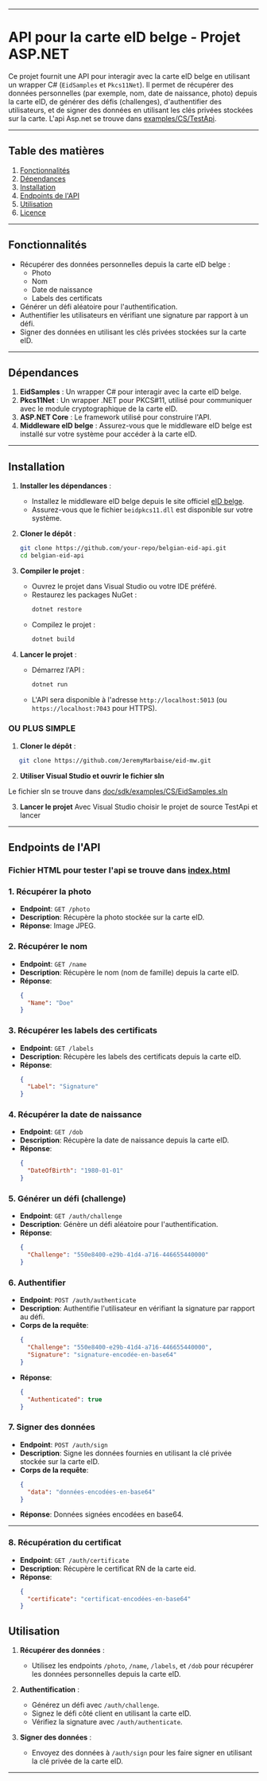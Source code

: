 

---

# API pour la carte eID belge - Projet ASP.NET

Ce projet fournit une API pour interagir avec la carte eID belge en utilisant un wrapper C# (`EidSamples` et `Pkcs11Net`). Il permet de récupérer des données personnelles (par exemple, nom, date de naissance, photo) depuis la carte eID, de générer des défis (challenges), d'authentifier des utilisateurs, et de signer des données en utilisant les clés privées stockées sur la carte.
L'api Asp.net se trouve dans [examples/CS/TestApi](examples/CS/TestApi).


---

## Table des matières
1. [Fonctionnalités](#fonctionnalités)
2. [Dépendances](#dépendances)
3. [Installation](#installation)
4. [Endpoints de l'API](#endpoints-de-lapi)
5. [Utilisation](#utilisation)
6. [Licence](#licence)

---

## Fonctionnalités
- Récupérer des données personnelles depuis la carte eID belge :
  - Photo
  - Nom
  - Date de naissance
  - Labels des certificats
- Générer un défi aléatoire pour l'authentification.
- Authentifier les utilisateurs en vérifiant une signature par rapport à un défi.
- Signer des données en utilisant les clés privées stockées sur la carte eID.

---

## Dépendances
1. **EidSamples** : Un wrapper C# pour interagir avec la carte eID belge.
2. **Pkcs11Net** : Un wrapper .NET pour PKCS#11, utilisé pour communiquer avec le module cryptographique de la carte eID.
3. **ASP.NET Core** : Le framework utilisé pour construire l'API.
4. **Middleware eID belge** : Assurez-vous que le middleware eID belge est installé sur votre système pour accéder à la carte eID.

---

## Installation
1. **Installer les dépendances** :
   - Installez le middleware eID belge depuis le site officiel [eID belge](https://eid.belgium.be/).
   - Assurez-vous que le fichier `beidpkcs11.dll` est disponible sur votre système.

2. **Cloner le dépôt** :
   ```bash
   git clone https://github.com/your-repo/belgian-eid-api.git
   cd belgian-eid-api
   ```

3. **Compiler le projet** :
   - Ouvrez le projet dans Visual Studio ou votre IDE préféré.
   - Restaurez les packages NuGet :
     ```bash
     dotnet restore
     ```
   - Compilez le projet :
     ```bash
     dotnet build
     ```

4. **Lancer le projet** :
   - Démarrez l'API :
     ```bash
     dotnet run
     ```
   - L'API sera disponible à l'adresse `http://localhost:5013` (ou `https://localhost:7043` pour HTTPS).


### OU PLUS SIMPLE

1. **Cloner le dépôt** :
```bash
   git clone https://github.com/JeremyMarbaise/eid-mw.git
```
2. **Utiliser Visual Studio et ouvrir le fichier sln**

  Le fichier sln se trouve dans [doc/sdk/examples/CS/EidSamples.sln](examples/CS/EidSamples.sln)

3. **Lancer le projet**
   Avec Visual Studio choisir le projet de source TestApi et lancer
---


## Endpoints de l'API

### Fichier HTML pour tester l'api se trouve dans [index.html](index.html)

### 1. **Récupérer la photo**
- **Endpoint**: `GET /photo`
- **Description**: Récupère la photo stockée sur la carte eID.
- **Réponse**: Image JPEG.

### 2. **Récupérer le nom**
- **Endpoint**: `GET /name`
- **Description**: Récupère le nom (nom de famille) depuis la carte eID.
- **Réponse**:
  ```json
  {
    "Name": "Doe"
  }
  ```

### 3. **Récupérer les labels des certificats**
- **Endpoint**: `GET /labels`
- **Description**: Récupère les labels des certificats depuis la carte eID.
- **Réponse**:
  ```json
  {
    "Label": "Signature"
  }
  ```

### 4. **Récupérer la date de naissance**
- **Endpoint**: `GET /dob`
- **Description**: Récupère la date de naissance depuis la carte eID.
- **Réponse**:
  ```json
  {
    "DateOfBirth": "1980-01-01"
  }
  ```

### 5. **Générer un défi (challenge)**
- **Endpoint**: `GET /auth/challenge`
- **Description**: Génère un défi aléatoire pour l'authentification.
- **Réponse**:
  ```json
  {
    "Challenge": "550e8400-e29b-41d4-a716-446655440000"
  }
  ```

### 6. **Authentifier**
- **Endpoint**: `POST /auth/authenticate`
- **Description**: Authentifie l'utilisateur en vérifiant la signature par rapport au défi.
- **Corps de la requête**:
  ```json
  {
    "Challenge": "550e8400-e29b-41d4-a716-446655440000",
    "Signature": "signature-encodée-en-base64"
  }
  ```
- **Réponse**:
  ```json
  {
    "Authenticated": true
  }
  ```

### 7. **Signer des données**
- **Endpoint**: `POST /auth/sign`
- **Description**: Signe les données fournies en utilisant la clé privée stockée sur la carte eID.
- **Corps de la requête**:
  ```json
  {
    "data": "données-encodées-en-base64"
  }
  ```
- **Réponse**: Données signées encodées en base64.

---
### 8. **Récupération du certificat**
- **Endpoint**: `GET /auth/certificate`
- **Description**: Récupère le certificat RN de la carte eid.
- **Réponse**:
  ```json
  {
    "certificate": "certificat-encodées-en-base64"
  }
  ```

## Utilisation
1. **Récupérer des données** :
   - Utilisez les endpoints `/photo`, `/name`, `/labels`, et `/dob` pour récupérer les données personnelles depuis la carte eID.

2. **Authentification** :
   - Générez un défi avec `/auth/challenge`.
   - Signez le défi côté client en utilisant la carte eID.
   - Vérifiez la signature avec `/auth/authenticate`.

3. **Signer des données** :
   - Envoyez des données à `/auth/sign` pour les faire signer en utilisant la clé privée de la carte eID.

---


